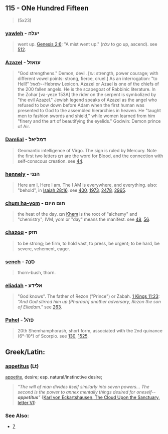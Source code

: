 ## 115 - ONe Hundred Fifteen
> (5x23)

### [yawleh](/keys/IOLH) - יעלה
> went up. [Genesis 2:6](http://biblehub.com/genesis/2-6.htm): "A mist went up." (עלה to go up, ascend). see [512](512).

### [Azazel](/keys/OZAZL) - עזאזל
> "God strengthens." Demon, devil. [עז: strength, power courage; with different vowel points: strong, fierce, cruel.] As an interrogation: "to Hell!" לזאזל--Hebrew Lexicon. Azazel or Azael is one of the chiefs of the 200 fallen angels. He is the scapegoat of Rabbinic literature. In the Zohar [va-yeze 153A] the rider on the serpent is symbolized by "the evil Azazel." Jewish legend speaks of Azazel as the angel who refused to bow down before Adam when the first human was presented to God to the assembled hierarchies in heaven. He "taught men to fashion swords and shield," while women learned from him "finery and the art of beautifying the eyelids." Godwin: Demon prince of Air.

### [Damlial](/keys/DMLIAL) - דמליאל
> Geomantic intelligence of Virgo. The sign is ruled by Mercury. Note the first two letters דם are the word for Blood, and the connection with self-conscous creation. see [44](44).

### [henneiy](/keys/HNNI) - הנני
> Here am I, Here I am. The I AM is everywhere, and everything. also: "behold", in [Isaiah 28:16](http://biblehub.com/isaiah/28-16.htm). see [400](400), [1973](1973), [2478](2478), [2965](2965).

### [chum ha-yom](/keys/ChVM.HIVM) - חום היום
> the heat of the day. חם [Khem](/keys/ChM) is the root of "alchemy" and "chemistry"; IVM, yom or "day" means the manifest. see [48](48), [56](56).

### [chazoq](/keys/ChZQ) - חזק
> to be strong; be firm, to hold vast, to press, be urgent; to be hard, be severe, vehement, eager.

### [seneh](/keys/SNH) - סנה
> thorn-bush, thorn.

### [eliadah](/keys/ALIDO) - אלידע
> "God knows". The father of Rezon ("Prince") or Zabah. [1 Kings 11:23](http://biblehub.com/1_kings/11-23.htm): *"And God stirred him up [Pharaoh] another adversary, Rezon the son of Eliadam."* see [263](263).

### [Pahel](/keys/PHL) - פהל
> 20th Shemhamphorash, short form, associated with the 2nd quinance (6°-10°) of Scorpio. see [130](130), [1525](1525).

## Greek/Latin:

### [appetitus](/latin?word=appetitus) (Lt)
[appetite](http://archives.nd.edu/cgi-bin/wordz.pl?keyword=appetitus), desire; esp. natural/instinctive desire;

> *"The will of man divides itself similarly into seven powers... The second is the power to annex mentally things desired for oneself--**appetitus**"* {[Karl von Eckartshausen, The Cloud Upon the Sanctuary, letter VI](cloud-upon-sanctuary)}

### See Also:

- [7](7)
